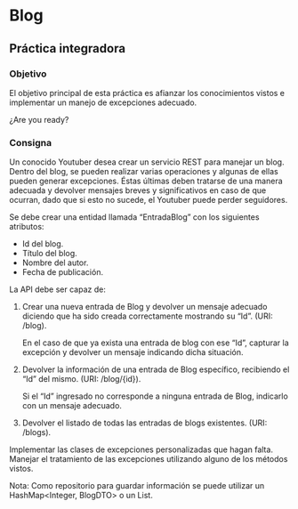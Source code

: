 # Blog
## Práctica integradora

### Objetivo
El objetivo principal de esta práctica es afianzar los conocimientos vistos e implementar un manejo de excepciones adecuado.

¿Are you ready?

### Consigna

Un conocido Youtuber desea crear un servicio REST para manejar un blog. Dentro del blog, se pueden realizar varias operaciones y algunas de ellas pueden generar excepciones. Éstas últimas deben tratarse de una manera adecuada y devolver mensajes breves y significativos en caso de que ocurran, dado que si esto no sucede, el Youtuber puede perder seguidores.

Se debe crear una entidad llamada “EntradaBlog” con los siguientes atributos:
* Id del blog.
* Título del blog.
* Nombre del autor.
* Fecha de publicación.

La API debe ser capaz de:
1. Crear una nueva entrada de Blog y devolver un mensaje adecuado diciendo que ha sido creada correctamente mostrando su “Id”. (URI: /blog). 

    En el caso de que ya exista una entrada de blog con ese “Id”, capturar la excepción y devolver un mensaje indicando dicha situación.

2. Devolver la información de una entrada de Blog específico, recibiendo el “Id” del mismo. (URI: /blog/{id}). 

    Si el “Id” ingresado no corresponde a ninguna entrada de Blog, indicarlo con un mensaje adecuado.

3. Devolver el listado de todas las entradas de blogs existentes. (URI: /blogs).

Implementar las clases de excepciones personalizadas que hagan falta.
Manejar el tratamiento de las excepciones utilizando alguno de los métodos vistos.

Nota: Como repositorio para guardar información se puede utilizar un HashMap<Integer, BlogDTO> o un List<BlogDTO>.
